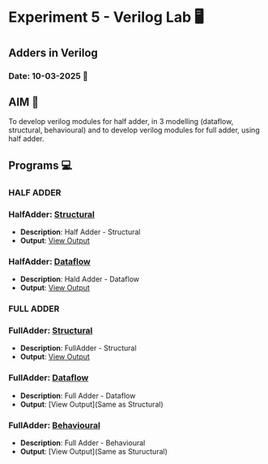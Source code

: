 # Experiment 5 - Verilog Lab 🖥️
## Adders in Verilog
### Date: 10-03-2025 📅

## AIM 🎯
To develop verilog modules for half adder, in 3 modelling (dataflow, structural, behavioural) and to develop verilog modules for full adder, using half adder.

## Programs 💻

### HALF ADDER
### HalfAdder: [Structural](https://github.com/iamkarthik2004/S4-VERILOG-LAB-KTU-2025/blob/main/Expt2_Verilog/HalfAdder_Structural.v)
- **Description**: Half Adder - Structural
- **Output**: [View Output](https://github.com/iamkarthik2004/S4-VERILOG-LAB-KTU-2025/blob/main/Expt2_Verilog/FullAdder_Structural.png)

### HalfAdder: [Dataflow](https://github.com/iamkarthik2004/S4-VERILOG-LAB-KTU-2025/blob/main/Expt2_Verilog/HalfAdder_Dataflow.v)
- **Description**: Hald Adder - Dataflow
-  **Output**: [View Output](https://github.com/iamkarthik2004/S4-VERILOG-LAB-KTU-2025/blob/main/Expt2_Verilog/HalfAdder_Dataflow.png)

### FULL ADDER
### FullAdder: [Structural](https://github.com/iamkarthik2004/S4-VERILOG-LAB-KTU-2025/blob/main/Expt2_Verilog/FullAdder_Structural.v)
- **Description**: FullAdder - Structural
- **Output**: [View Output](https://github.com/iamkarthik2004/S4-VERILOG-LAB-KTU-2025/blob/main/Expt2_Verilog/FullAdder_Structural.png)

### FullAdder: [Dataflow](https://github.com/iamkarthik2004/S4-VERILOG-LAB-KTU-2025/blob/main/Expt2_Verilog/FullAdder_Dataflow.v)
- **Description**: Full Adder - Dataflow
-  **Output**: [View Output](Same as Structural)

### FullAdder: [Behavioural](Soon)
- **Description**: Full Adder - Behavioural
- **Output**: [View Output](Same as Stuructural)


